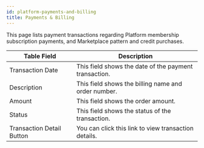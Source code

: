 ```yaml
---
id: platform-payments-and-billing
title: Payments & Billing
---
```


<a id="aHeaderMenuAnchor" data-header-menu="Docs"></a>

This page lists payment transactions regarding Platform membership subscription payments, and Marketplace pattern and credit purchases.

| Table Field | Description |
| ------ | ------ |
| Transaction Date | This field shows the date of the payment transaction. |
| Description | This field shows the billing name and order number. |
| Amount | This field shows the order amount. |
| Status | This field shows the status of the transaction. |
| <i class="fas fa-file-alt"></i> Transaction Detail Button | You can click this link to view transaction details. |